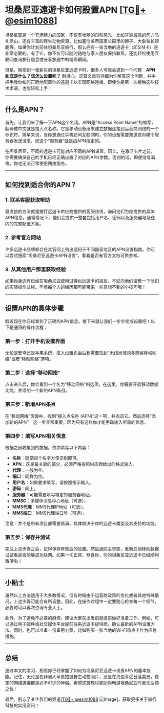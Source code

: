 # 坦桑尼亚遠遊卡如何設置APN [[TG💪+ @esim1088](https://t.me/s/esim1088)]

坦桑尼亚是一个充满魅力的国家，不仅有壮丽的自然风光，比如非洲最高的乞力马扎罗山，还有丰富的野生动物资源，比如塞伦盖蒂国家公园里的狮子、大象和长颈鹿等。如果你计划前往坦桑尼亚旅行，那么拥有一张当地的遠遊卡（即SIM卡）是非常必要的。有了它，你不仅可以随时随地与家人朋友保持联系，还能轻松使用互联网查询旅行信息或分享旅途中的精彩瞬间。

但是，刚拿到一张新买的坦桑尼亚远遊卡时，很多人可能会遇到一个问题：**APN到底是什么？该怎么设置呢？** 别担心，这篇文章将详细为你解答这个问题，并手把手教你如何正确地配置你的遠遊卡以实现网络连接。即使你是第一次接触这些技术术语，也能轻松上手！

---

## 什么是APN？

首先，让我们来了解一下APN这个名词。APN是“Access Point Name”的缩写，翻译成中文就是接入点名称。它是移动设备用来建立数据连接到运营商网络的一个标识符。简单来说，当你想通过手机访问互联网时，你的设备需要知道该向哪个服务器发送请求，而这个“服务器”就是由APN指定的。

在坦桑尼亚，不同的远遊卡可能对应不同的APN设置。因此，在激活卡片之前，你需要确保自己的手机已经正确设置了对应的APN参数。否则的话，即便信号满格，你也无法正常使用网络服务。

---

## 如何找到适合你的APN？

### 1. **联系客服获取帮助**
最直接的方法就是拨打远遊卡供应商提供的客服热线，询问他们为你提供的具体APN信息。通常情况下，他们会提供一整套包括用户名、密码以及服务器地址在内的完整配置方案。

### 2. **参考官方网站**
许多远遊卡品牌都会在其官网上列出适用于不同国家地区的APN设置指南。你可以尝试搜索“坦桑尼亚远遊卡APN设置”，看看是否有官方文档可供参考。

### 3. **从其他用户那里获取经验**
如果你身边有已经在坦桑尼亚使用过类似远遊卡的朋友，不妨向他们请教一下他们的实际操作过程。毕竟每个人的经历都可能带来一些意想不到的小技巧哦！

---

## 设置APN的具体步骤

假设现在你已经拿到了正确的APN信息，接下来就让我们一步步完成设置吧！以下是通用的操作流程：

### 第一步：打开手机设置界面
无论是安卓还是苹果系统，进入设置页面后都需要找到“无线局域网与蜂窝移动网络”或者“移动网络”选项。

### 第二步：选择“移动网络”
点击进入后，你会看到一个名为“移动网络”的选项。在这里，你需要开启移动数据功能，并添加一个新的APN条目。

### 第三步：新增APN条目
在“移动网络”页面中，找到“接入点名称 (APN)”这一项，并点击它。然后选择“添加新的APN”。这一步非常重要，因为只有这样你才能手动输入所需的信息。

### 第四步：填写APN相关信息
根据之前收集到的数据，依次填写以下内容：
- **名称**：随便起个名字方便识别即可。
- **APN**：这是最关键的部分，必须严格按照供应商给出的格式输入。
- **代理**：一般为空。
- **端口**：同样为空。
- **用户名**：如果要求填写，请按照指示输入。
- **密码**：同上。
- **服务器**：可能需要填写特定的服务器地址。
- **MMSC**：多媒体消息中心地址（可选）。
- **MMS代理**：MMS代理IP地址（可选）。
- **MMS端口**：MMS代理端口号（可选）。

注意：并不是所有项目都需要填满，具体取决于你的远遊卡类型及其支持的功能。

### 第五步：保存并测试
完成上述步骤之后，记得保存修改后的设置。然后返回主界面，重新启动移动数据试试看是否能够成功联网。如果一切正常，恭喜你，你的坦桑尼亚远遊卡已经顺利激活啦！

---

## 小贴士

虽然以上方法适用于大多数情况，但有时候由于运营商政策的变化或者其他特殊情况，上述步骤可能会有所调整。因此，在操作过程中一定要耐心检查每一个细节，必要时可以再次咨询专业人士。

此外，为了避免不必要的麻烦，建议大家在出发前就提前做好准备工作。例如，可以通过电子邮件或社交媒体平台提前联系远遊卡提供商，确认最新的APN设置方法。同时，也可以准备一份备用方案，比如购买一张当地的Wi-Fi热点卡作为应急措施。

---

## 总结

通过本文的学习，相信你已经掌握了如何为坦桑尼亚远遊卡设置APN的基本技能。记住，无论是在非洲大草原拍摄野生动物照片，还是在海边享受日落美景，稳定的网络连接都是必不可少的伴侣。希望这篇教程能助你畅游坦桑尼亚时毫无后顾之忧！

最后，别忘了关注我们的频道[[TG💪+ @esim1088](https://t.me/s/esim1088) ![Image](https://i.postimg.cc/4NQfJmqS/Snipaste-2025-05-13-00-14-12.png)]，获取更多关于旅行科技的实用资讯！
